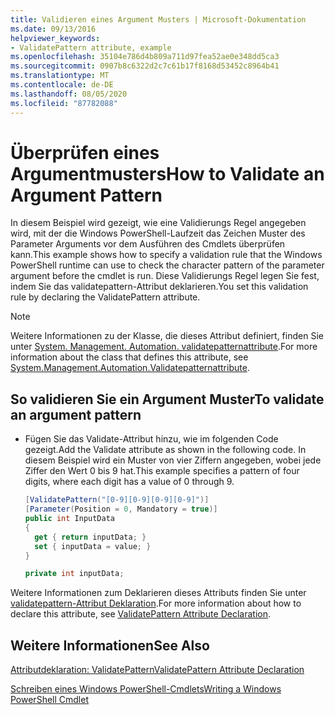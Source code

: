 ```yaml
---
title: Validieren eines Argument Musters | Microsoft-Dokumentation
ms.date: 09/13/2016
helpviewer_keywords:
- ValidatePattern attribute, example
ms.openlocfilehash: 35104e786d4b809a711d97fea52ae0e348dd5ca3
ms.sourcegitcommit: 0907b8c6322d2c7c61b17f8168d53452c8964b41
ms.translationtype: MT
ms.contentlocale: de-DE
ms.lasthandoff: 08/05/2020
ms.locfileid: "87782088"
---
```

# <a name="how-to-validate-an-argument-pattern"></a><span data-ttu-id="b8141-102">Überprüfen eines Argumentmusters</span><span class="sxs-lookup"><span data-stu-id="b8141-102">How to Validate an Argument Pattern</span></span>

<span data-ttu-id="b8141-103">In diesem Beispiel wird gezeigt, wie eine Validierungs Regel angegeben wird, mit der die Windows PowerShell-Laufzeit das Zeichen Muster des Parameter Arguments vor dem Ausführen des Cmdlets überprüfen kann.</span><span class="sxs-lookup"><span data-stu-id="b8141-103">This example shows how to specify a validation rule that the Windows PowerShell runtime can use to check the character pattern of the parameter argument before the cmdlet is run.</span></span> <span data-ttu-id="b8141-104">Diese Validierungs Regel legen Sie fest, indem Sie das validatepattern-Attribut deklarieren.</span><span class="sxs-lookup"><span data-stu-id="b8141-104">You set this validation rule by declaring the ValidatePattern attribute.</span></span>

> [!NOTE]
> <span data-ttu-id="b8141-105">Weitere Informationen zu der Klasse, die dieses Attribut definiert, finden Sie unter [System. Management. Automation. validatepatternattribute](/dotnet/api/System.Management.Automation.ValidatePatternAttribute).</span><span class="sxs-lookup"><span data-stu-id="b8141-105">For more information about the class that defines this attribute, see [System.Management.Automation.Validatepatternattribute](/dotnet/api/System.Management.Automation.ValidatePatternAttribute).</span></span>

## <a name="to-validate-an-argument-pattern"></a><span data-ttu-id="b8141-106">So validieren Sie ein Argument Muster</span><span class="sxs-lookup"><span data-stu-id="b8141-106">To validate an argument pattern</span></span>

- <span data-ttu-id="b8141-107">Fügen Sie das Validate-Attribut hinzu, wie im folgenden Code gezeigt.</span><span class="sxs-lookup"><span data-stu-id="b8141-107">Add the Validate attribute as shown in the following code.</span></span> <span data-ttu-id="b8141-108">In diesem Beispiel wird ein Muster von vier Ziffern angegeben, wobei jede Ziffer den Wert 0 bis 9 hat.</span><span class="sxs-lookup"><span data-stu-id="b8141-108">This example specifies a pattern of four digits, where each digit has a value of 0 through 9.</span></span>

    ```csharp
    [ValidatePattern("[0-9][0-9][0-9][0-9]")]
    [Parameter(Position = 0, Mandatory = true)]
    public int InputData
    {
      get { return inputData; }
      set { inputData = value; }
    }

    private int inputData;
    ```

<span data-ttu-id="b8141-109">Weitere Informationen zum Deklarieren dieses Attributs finden Sie unter [validatepattern-Attribut Deklaration](./validatepattern-attribute-declaration.md).</span><span class="sxs-lookup"><span data-stu-id="b8141-109">For more information about how to declare this attribute, see [ValidatePattern Attribute Declaration](./validatepattern-attribute-declaration.md).</span></span>

## <a name="see-also"></a><span data-ttu-id="b8141-110">Weitere Informationen</span><span class="sxs-lookup"><span data-stu-id="b8141-110">See Also</span></span>

[<span data-ttu-id="b8141-111">Attributdeklaration: ValidatePattern</span><span class="sxs-lookup"><span data-stu-id="b8141-111">ValidatePattern Attribute Declaration</span></span>](./validatepattern-attribute-declaration.md)

[<span data-ttu-id="b8141-112">Schreiben eines Windows PowerShell-Cmdlets</span><span class="sxs-lookup"><span data-stu-id="b8141-112">Writing a Windows PowerShell Cmdlet</span></span>](./writing-a-windows-powershell-cmdlet.md)
